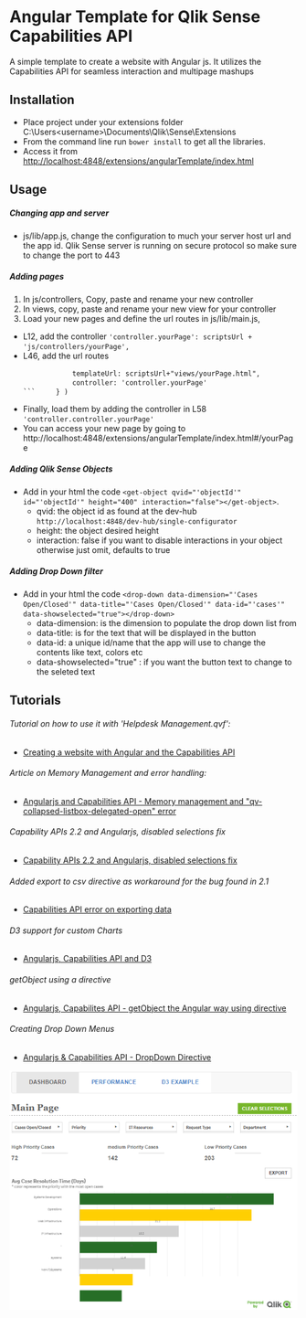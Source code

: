 # Angular Template for Qlik Sense Capabilities API
A simple template to create a website with Angular js. It utilizes the Capabilities API for seamless interaction and multipage mashups

## Installation
- Place project under your extensions folder C:\Users\<username>\Documents\Qlik\Sense\Extensions
- From the command line run `bower install`  to get all the libraries.
- Access it from [http://localhost:4848/extensions/angularTemplate/index.html](http://localhost:4848/extensions/angularTemplate/index.html)

## Usage

##### Changing app and server
- js/lib/app.js, change the configuration to much your server host url and the app id. Qlik Sense server is running on secure protocol so make sure to change the port to 443

##### Adding pages
1. In js/controllers, Copy, paste and rename your new controller
2. In views, copy, paste and rename your new view for your controller
3. Load your new pages and define the url routes in js/lib/main.js, 
  * L12, add the controller `'controller.yourPage': scriptsUrl + 'js/controllers/yourPage',`
  * L46, add the url routes 
	```		.when('/d3', { 
				templateUrl: scriptsUrl+"views/yourPage.html",
				controller: 'controller.yourPage' 
	```		} )
  * Finally, load them by adding the controller in L58 `'controller.controller.yourPage'`
  * You can access your new page by going to http://localhost:4848/extensions/angularTemplate/index.html#/yourPage

##### Adding Qlik Sense Objects
- Add in your html the code `<get-object qvid="'objectId'" id="'objectId'" height="400" interaction="false"></get-object>`. 
  * qvid: the object id as found at the dev-hub `http://localhost:4848/dev-hub/single-configurator`
  * height: the object desired height
  * interaction: false if you want to disable interactions in your object otherwise just omit, defaults to true

##### Adding Drop Down filter
- Add in your html the code `<drop-down data-dimension="'Cases Open/Closed'" data-title="'Cases Open/Closed'" data-id="'cases'" data-showselected="true"></drop-down>`
  * data-dimension: is the dimension to populate the drop down list from
  * data-title: is for the text that will be displayed in the button
  * data-id: a unique id/name that the app will use to change the contents like text, colors etc
  * data-showselected="true" : if you want the button text to change to the seleted text


## Tutorials

###### Tutorial on how to use it with 'Helpdesk Management.qvf':
- <a href="https://community.qlik.com/blogs/qlikviewdesignblog/2016/02/05/creating-a-website-with-angular-and-the-capabilities-api">Creating a website with Angular and the Capabilities API</a>

###### Article on Memory Management and error handling:
- <a href="https://community.qlik.com/blogs/qlikviewdesignblog/2016/02/16/angularjs-and-capabilities-api-memory-management-and-qv-collapsed-listbox-delegated-open-error">Angularjs and Capabilities API - Memory management and "qv-collapsed-listbox-delegated-open" error</a>

###### Capability APIs 2.2 and Angularjs, disabled selections fix
- <a href="https://community.qlik.com/blogs/qlikviewdesignblog/2016/04/01/capabilities-api-22-and-angularjs-disabled-selections-fix">Capability APIs 2.2 and Angularjs, disabled selections fix</a>

###### Added export to csv directive as workaround for the bug found in 2.1
- <a href="https://community.qlik.com/blogs/qlikviewdesignblog/2016/03/04/capabilities-api-error-on-exporting-data">Capabilities API error on exporting data</a>

###### D3 support for custom Charts
- <a href="https://community.qlik.com/blogs/qlikviewdesignblog/2016/04/18/angularjs-capabilities-api-and-d3">Angularjs, Capabilities API and D3</a>

###### getObject using a directive
- <a href="https://community.qlik.com/blogs/qlikviewdesignblog/2016/05/27/angularjs-capabilites-api-getobject-the-angular-way-using-directive3">Angularjs, Capabilites API - getObject the Angular way using directive</a>

###### Creating Drop Down Menus
- <a href="https://community.qlik.com/blogs/qlikviewdesignblog/2016/06/24/angularjs-capabilities-api-dropdown-directive">Angularjs & Capabilities API - DropDown Directive</a>


<img src="preview.png">